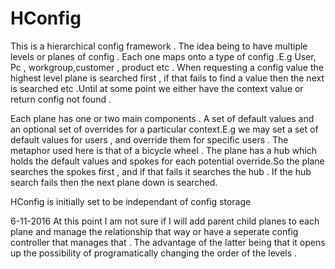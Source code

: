 # HConfig
This is a hierarchical config framework . The idea being to have multiple levels or planes of config . Each one maps onto a type of config .E.g User, Pc , workgroup,customer , product etc . When requesting a config value the highest level plane is searched first , if that fails to find a value then the next is searched etc .Until at some point we either have the context value or return config not found . 

Each plane has one or two main components . A set of default values and an optional set of overrides for a particular context.E.g we may set a set of default values for users , and override them for specific users . The metaphor used here is that of a bicycle wheel . The plane has a hub which holds the default values and spokes for each potential override.So the plane searches the spokes first , and if that fails it searches the hub . If the hub search fails then the next plane down is searched.

HConfig is initially set to be independant of config storage 

6-11-2016 At this point I am not sure if I will add parent child planes to each plane and manage the relationship that way or have a seperate config controller that manages that . The advantage of the latter being that it opens up the possibility of programatically changing the order of the levels .
